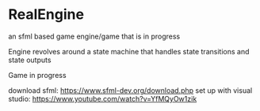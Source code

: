 # RealEngine
an sfml based game engine/game that is in progress 

Engine revolves around a state machine that handles state transitions and state outputs

Game in progress

download sfml:
https://www.sfml-dev.org/download.php
set up with visual studio:
https://www.youtube.com/watch?v=YfMQyOw1zik
